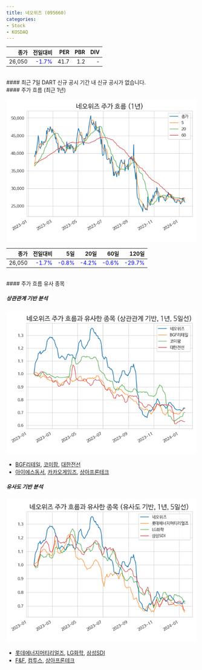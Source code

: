 ```yaml
---
title: 네오위즈 (095660)
categories:
- Stock
- KOSDAQ
---
```


|**종가**|**전일대비**|**PER**|**PBR**|**DIV**|
|---:|-------:|--:|--:|--:|
|26,050|<span style="color: blue">-1.7%</span>|41.7|1.2|-|

<!-- more -->

<br>
#### 최근 7일 DART 신규 공시
기간 내 신규 공시가 없습니다.

<br>
#### 주가 흐름 (최근 1년)

![095660](/assets/images/stock/095660.png)

|**종가**|**전일대비**|**5일**|**20일**|**60일**|**120일**|
|---:|-------:|--:|---:|---:|----:|
|26,050|<span style="color: blue">-1.7%</span>|<span style="color: blue">-0.8%</span>|<span style="color: blue">-4.2%</span>|<span style="color: blue">-0.6%</span>|<span style="color: blue">-29.7%</span>|

<br>
#### 주가 흐름 유사 종목

##### 상관관계 기반 분석

![095660](/assets/images/stock/095660_corr.png)
- [BGF리테일](/282330/), [코미팜](/041960/), [대한전선](/001440/)
- [아이에스동서](/010780/), [카카오게임즈](/293490/), [상아프론테크](/089980/)

##### 유사도 기반 분석

![095660](/assets/images/stock/095660_sim.png)
- [롯데에너지머티리얼즈](/020150/), [LG화학](/051910/), [삼성SDI](/006400/)
- [F&F](/383220/), [컴투스](/078340/), [상아프론테크](/089980/)